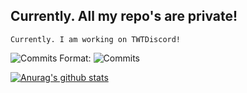 ## Currently. All my repo's are private!
```
Currently. I am working on TWTDiscord!
```

![Commits](/images/logo.png)
Format: ![Commits](https://zyrn.wtf/i/uxxhz.png)

[![Anurag's github stats](https://github-readme-stats.vercel.app/api?username=zyme-xd)](https://github.com/anuraghazra/github-readme-stats)



